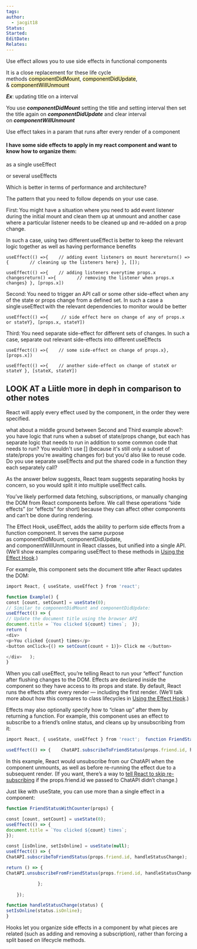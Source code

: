 ```yaml
---
tags: 
author:
  - jacgit18
Status: 
Started: 
EditDate: 
Relates:
---
```

Use effect allows you to use side effects in functional components  

It is a close replacement for these life cycle methods <mark style="background: #FFF3A3A6;">componentDidMount</mark>, <mark style="background: #FFF3A3A6;">componentDidUpdate</mark>, & <mark style="background: #FFF3A3A6;">componentWillUnmount</mark>  

***Ex***: updating title on a interval  

You use ***componentDidMount*** setting the title and setting interval then set the title again on ***componentDidUpdate*** and clear interval on ***componentWillUnmount***  

Use effect takes in a param that runs after every render of a component




#### I have some side effects to apply in my react component and want to know how to organize them: 

as a single useEffect 

or several useEffects 

Which is better in terms of performance and architecture? 



The pattern that you need to follow depends on your use case. 

First: You might have a situation where you need to add event listener during the initial mount and clean them up at unmount and another case where a particular listener needs to be cleaned up and re-added on a prop change. 

In such a case, using two different useEffect is better to keep the relevant logic together as well as having performance benefits 

```
useEffect(() =>{    // adding event listeners on mount herereturn() =>{        // cleaning up the listeners here} }, []);  

useEffect(() =>{    // adding listeners everytime props.x changesreturn() =>{        // removing the listener when props.x changes} }, [props.x])  
```

Second: You need to trigger an API call or some other side-effect when any of the state or props change from a defined set. In such a case a single useEffect with the relevant dependencies to monitor would be better 

```
useEffect(() =>{     // side effect here on change of any of props.x or stateY}, [props.x, stateY])  
```

Third: You need separate side-effect for different sets of changes. In such a case, separate out relevant side-effects into different useEffects 

```
useEffect(() =>{    // some side-effect on change of props.x}, [props.x])  

useEffect(() =>{    // another side-effect on change of stateX or stateY }, [stateX, stateY]) 
```




## LOOK AT a Liitle more in deph in comparison to other notes
React will apply every effect used by the component, in the order they were specified. 

what about a middle ground between Second and Third example above?: you have logic that runs when a subset of state/props change, but each has separate logic that needs to run in addition to some common code that needs to run? You wouldn't use [] (because it's still only a subset of state/props you're awaiting changes for) but you'd also like to reuse code. Do you use separate useEffects and put the shared code in a function they each separately call?  

As the answer below suggests, React team suggests separating hooks by concern, so you would split it into multiple useEffect calls.



You’ve likely performed data fetching, subscriptions, or manually changing the DOM from React components before. We call these operations “side effects” (or “effects” for short) because they can affect other components and can’t be done during rendering. 

The Effect Hook, useEffect, adds the ability to perform side effects from a function component. It serves the same purpose as componentDidMount, componentDidUpdate, and componentWillUnmount in React classes, but unified into a single API. (We’ll show examples comparing useEffect to these methods in [Using the Effect Hook](https://reactjs.org/docs/hooks-effect.html).) 

For example, this component sets the document title after React updates the DOM: 

```javascript
import React, { useState, useEffect } from 'react'; 

function Example() {   
const [count, setCount] = useState(0);    
// Similar to componentDidMount and componentDidUpdate: 
useEffect(() => {    
// Update the document title using the browser API    
document.title = `You clicked ${count} times`;  });   
return (     
<div>       
<p>You clicked {count} times</p>       
<button onClick={() => setCount(count + 1)}> Click me </button>     

</div>   ); 
} 
```

When you call useEffect, you’re telling React to run your “effect” function after flushing changes to the DOM. Effects are declared inside the component so they have access to its props and state. By default, React runs the effects after every render — including the first render. (We’ll talk more about how this compares to class lifecycles in [Using the Effect Hook](https://reactjs.org/docs/hooks-effect.html).) 

Effects may also optionally specify how to “clean up” after them by returning a function. For example, this component uses an effect to subscribe to a friend’s online status, and cleans up by unsubscribing from it: 

```javascript
import React, { useState, useEffect } from 'react';  function FriendStatus(props) {   const [isOnline, setIsOnline] = useState(null);    function handleStatusChange(status) {     setIsOnline(status.isOnline);   }    

useEffect(() => {    ChatAPI.subscribeToFriendStatus(props.friend.id, handleStatusChange);    return () => {      ChatAPI.unsubscribeFromFriendStatus(props.friend.id, handleStatusChange);    };  });   if (isOnline === null) {     return 'Loading...';   }   return isOnline ? 'Online' : 'Offline'; } 
```

In this example, React would unsubscribe from our ChatAPI when the component unmounts, as well as before re-running the effect due to a subsequent render. (If you want, there’s a way to [tell React to skip re-subscribing](https://reactjs.org/docs/hooks-effect.html#tip-optimizing-performance-by-skipping-effects) if the props.friend.id we passed to ChatAPI didn’t change.) 

Just like with useState, you can use more than a single effect in a component: 

```javascript
function FriendStatusWithCounter(props) {   

const [count, setCount] = useState(0);   
useEffect(() => {   
document.title = `You clicked ${count} times`;   
});    

const [isOnline, setIsOnline] = useState(null);   
useEffect(() => {    
ChatAPI.subscribeToFriendStatus(props.friend.id, handleStatusChange);     

return () => {      
ChatAPI.unsubscribeFromFriendStatus(props.friend.id, handleStatusChange);   

			};   
				
	});    

function handleStatusChange(status) {     
setIsOnline(status.isOnline);   
}   
```

Hooks let you organize side effects in a component by what pieces are related (such as adding and removing a subscription), rather than forcing a split based on lifecycle methods.